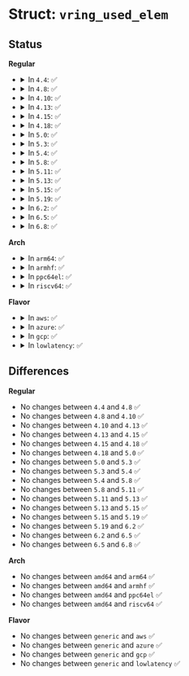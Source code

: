 # Struct: <code>vring_used_elem</code>

## Status
<b>Regular</b>
<ul>
<li>
<details>
<summary>In <code>4.4</code>: ✅</summary>

```c
struct vring_used_elem {
    __virtio32 id;
    __virtio32 len;
};
```
</details>
</li>
<li>
<details>
<summary>In <code>4.8</code>: ✅</summary>

```c
struct vring_used_elem {
    __virtio32 id;
    __virtio32 len;
};
```
</details>
</li>
<li>
<details>
<summary>In <code>4.10</code>: ✅</summary>

```c
struct vring_used_elem {
    __virtio32 id;
    __virtio32 len;
};
```
</details>
</li>
<li>
<details>
<summary>In <code>4.13</code>: ✅</summary>

```c
struct vring_used_elem {
    __virtio32 id;
    __virtio32 len;
};
```
</details>
</li>
<li>
<details>
<summary>In <code>4.15</code>: ✅</summary>

```c
struct vring_used_elem {
    __virtio32 id;
    __virtio32 len;
};
```
</details>
</li>
<li>
<details>
<summary>In <code>4.18</code>: ✅</summary>

```c
struct vring_used_elem {
    __virtio32 id;
    __virtio32 len;
};
```
</details>
</li>
<li>
<details>
<summary>In <code>5.0</code>: ✅</summary>

```c
struct vring_used_elem {
    __virtio32 id;
    __virtio32 len;
};
```
</details>
</li>
<li>
<details>
<summary>In <code>5.3</code>: ✅</summary>

```c
struct vring_used_elem {
    __virtio32 id;
    __virtio32 len;
};
```
</details>
</li>
<li>
<details>
<summary>In <code>5.4</code>: ✅</summary>

```c
struct vring_used_elem {
    __virtio32 id;
    __virtio32 len;
};
```
</details>
</li>
<li>
<details>
<summary>In <code>5.8</code>: ✅</summary>

```c
struct vring_used_elem {
    __virtio32 id;
    __virtio32 len;
};
```
</details>
</li>
<li>
<details>
<summary>In <code>5.11</code>: ✅</summary>

```c
struct vring_used_elem {
    __virtio32 id;
    __virtio32 len;
};
```
</details>
</li>
<li>
<details>
<summary>In <code>5.13</code>: ✅</summary>

```c
struct vring_used_elem {
    __virtio32 id;
    __virtio32 len;
};
```
</details>
</li>
<li>
<details>
<summary>In <code>5.15</code>: ✅</summary>

```c
struct vring_used_elem {
    __virtio32 id;
    __virtio32 len;
};
```
</details>
</li>
<li>
<details>
<summary>In <code>5.19</code>: ✅</summary>

```c
struct vring_used_elem {
    __virtio32 id;
    __virtio32 len;
};
```
</details>
</li>
<li>
<details>
<summary>In <code>6.2</code>: ✅</summary>

```c
struct vring_used_elem {
    __virtio32 id;
    __virtio32 len;
};
```
</details>
</li>
<li>
<details>
<summary>In <code>6.5</code>: ✅</summary>

```c
struct vring_used_elem {
    __virtio32 id;
    __virtio32 len;
};
```
</details>
</li>
<li>
<details>
<summary>In <code>6.8</code>: ✅</summary>

```c
struct vring_used_elem {
    __virtio32 id;
    __virtio32 len;
};
```
</details>
</li>
</ul>
<b>Arch</b>
<ul>
<li>
<details>
<summary>In <code>arm64</code>: ✅</summary>

```c
struct vring_used_elem {
    __virtio32 id;
    __virtio32 len;
};
```
</details>
</li>
<li>
<details>
<summary>In <code>armhf</code>: ✅</summary>

```c
struct vring_used_elem {
    __virtio32 id;
    __virtio32 len;
};
```
</details>
</li>
<li>
<details>
<summary>In <code>ppc64el</code>: ✅</summary>

```c
struct vring_used_elem {
    __virtio32 id;
    __virtio32 len;
};
```
</details>
</li>
<li>
<details>
<summary>In <code>riscv64</code>: ✅</summary>

```c
struct vring_used_elem {
    __virtio32 id;
    __virtio32 len;
};
```
</details>
</li>
</ul>
<b>Flavor</b>
<ul>
<li>
<details>
<summary>In <code>aws</code>: ✅</summary>

```c
struct vring_used_elem {
    __virtio32 id;
    __virtio32 len;
};
```
</details>
</li>
<li>
<details>
<summary>In <code>azure</code>: ✅</summary>

```c
struct vring_used_elem {
    __virtio32 id;
    __virtio32 len;
};
```
</details>
</li>
<li>
<details>
<summary>In <code>gcp</code>: ✅</summary>

```c
struct vring_used_elem {
    __virtio32 id;
    __virtio32 len;
};
```
</details>
</li>
<li>
<details>
<summary>In <code>lowlatency</code>: ✅</summary>

```c
struct vring_used_elem {
    __virtio32 id;
    __virtio32 len;
};
```
</details>
</li>
</ul>

## Differences
<b>Regular</b>
<ul>
<li>
No changes between <code>4.4</code> and <code>4.8</code> ✅
</li>
<li>
No changes between <code>4.8</code> and <code>4.10</code> ✅
</li>
<li>
No changes between <code>4.10</code> and <code>4.13</code> ✅
</li>
<li>
No changes between <code>4.13</code> and <code>4.15</code> ✅
</li>
<li>
No changes between <code>4.15</code> and <code>4.18</code> ✅
</li>
<li>
No changes between <code>4.18</code> and <code>5.0</code> ✅
</li>
<li>
No changes between <code>5.0</code> and <code>5.3</code> ✅
</li>
<li>
No changes between <code>5.3</code> and <code>5.4</code> ✅
</li>
<li>
No changes between <code>5.4</code> and <code>5.8</code> ✅
</li>
<li>
No changes between <code>5.8</code> and <code>5.11</code> ✅
</li>
<li>
No changes between <code>5.11</code> and <code>5.13</code> ✅
</li>
<li>
No changes between <code>5.13</code> and <code>5.15</code> ✅
</li>
<li>
No changes between <code>5.15</code> and <code>5.19</code> ✅
</li>
<li>
No changes between <code>5.19</code> and <code>6.2</code> ✅
</li>
<li>
No changes between <code>6.2</code> and <code>6.5</code> ✅
</li>
<li>
No changes between <code>6.5</code> and <code>6.8</code> ✅
</li>
</ul>
<b>Arch</b>
<ul>
<li>
No changes between <code>amd64</code> and <code>arm64</code> ✅
</li>
<li>
No changes between <code>amd64</code> and <code>armhf</code> ✅
</li>
<li>
No changes between <code>amd64</code> and <code>ppc64el</code> ✅
</li>
<li>
No changes between <code>amd64</code> and <code>riscv64</code> ✅
</li>
</ul>
<b>Flavor</b>
<ul>
<li>
No changes between <code>generic</code> and <code>aws</code> ✅
</li>
<li>
No changes between <code>generic</code> and <code>azure</code> ✅
</li>
<li>
No changes between <code>generic</code> and <code>gcp</code> ✅
</li>
<li>
No changes between <code>generic</code> and <code>lowlatency</code> ✅
</li>
</ul>
